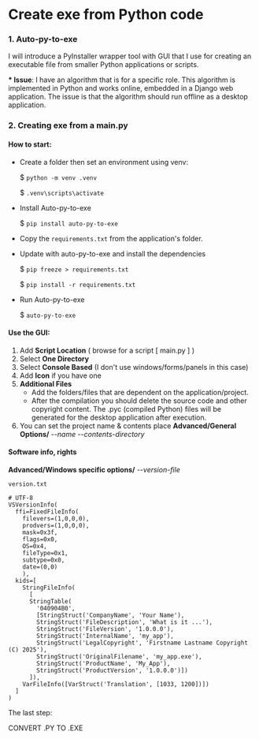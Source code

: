 # Create exe from Python code

### 1. Auto-py-to-exe

I will introduce a PyInstaller wrapper tool with GUI that I use for creating an executable file from smaller Python applications or scripts.

__* Issue__: I have an algorithm that is for a specific role. This algorithm is implemented in Python and works online, embedded in a Django web application. The issue is that the algorithm should run offline as a desktop application.

### 2. Creating exe from a main.py

#### How to start:

- Create a folder then set an environment using venv: 

  $ `python -m venv .venv`

  $ `.venv\scripts\activate`
- Install Auto-py-to-exe

    $ `pip install auto-py-to-exe`
- Copy the `requirements.txt` from the application's folder.

- Update with auto-py-to-exe and install the dependencies

  $ `pip freeze > requirements.txt`
  
  $ `pip install -r requirements.txt`

- Run Auto-py-to-exe

    $ `auto-py-to-exe`

#### Use the GUI:

1. Add __Script Location__ ( browse for a script [ main.py ] )
2. Select __One Directory__
3. Select __Console Based__ (I don't use windows/forms/panels in this case)
4. Add __Icon__ if you have one
5. __Additional Files__
    - Add the folders/files that are dependent on the application/project.
    - After the compilation you should delete the source code and other copyright content. The .pyc (compiled Python) files will be generated for the desktop application after execution. 
6. You can set the project name & contents place __Advanced/General Options/__ *--name --contents-directory*

#### Software info, rights

__Advanced/Windows specific options/__ *--version-file*

`version.txt`
```
# UTF-8
VSVersionInfo(
  ffi=FixedFileInfo(
    filevers=(1,0,0,0),
    prodvers=(1,0,0,0),
    mask=0x3f,
    flags=0x0,
    OS=0x4,
    fileType=0x1,
    subtype=0x0,
    date=(0,0)
    ),
  kids=[
    StringFileInfo(
      [
      StringTable(
        '040904B0',
        [StringStruct('CompanyName', 'Your Name'),
        StringStruct('FileDescription', 'What is it ...'),
        StringStruct('FileVersion', '1.0.0.0'),
        StringStruct('InternalName', 'my_app'),
        StringStruct('LegalCopyright', 'Firstname Lastname Copyright (C) 2025'),
        StringStruct('OriginalFilename', 'my_app.exe'),
        StringStruct('ProductName', 'My_App'),
        StringStruct('ProductVersion', '1.0.0.0')])
      ]), 
    VarFileInfo([VarStruct('Translation', [1033, 1200])])
  ]
)
```
The last step: 

CONVERT .PY TO .EXE